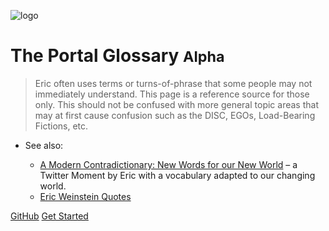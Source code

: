<!-- _coverpage.md -->

![logo](https://theportal.tv/wp-content/uploads/2020/08/the-portal-logo.png)

# The Portal Glossary <small>Alpha</small>

> Eric often uses terms or turns-of-phrase that some people may not immediately understand. This page is a reference source for those only. This should not be confused with more general topic areas that may at first cause confusion such as the DISC, EGOs, Load-Bearing Fictions, etc.

- See also:

  - [A Modern Contradictionary: New Words for our New World](https://twitter.com/i/events/887835625402941440) – a Twitter Moment by Eric with a vocabulary adapted to our changing world.
  - [Eric Weinstein Quotes](https://theportal.wiki/wiki/Eric_Weinstein_Quotes)

[GitHub](https://github.com/jaygidwitz/docs/)
[Get Started](#the-portal-glossary)
